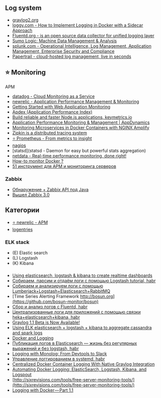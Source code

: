 ## Log system
 - [graylog2.org ](https://www.graylog2.org/)
 - [loggy.com - How to Implement Logging in Docker with a Sidecar Approach ](https://www.loggly.com/blog/how-to-implement-logging-in-docker-with-a-sidecar-approach/)
 - [Fluentd.org - is an open source data collector for unified logging layer](http://www.fluentd.org/)
 - [Sumo Logic: Machine Data Management &amp; Analysis](http://www.sumologic.com/)
 - [splunk.com - Operational Intelligence, Log Management, Application Management, Enterprise Security and Compliance](http://www.splunk.com/)
 - [Papertrail - cloud-hosted log management, live in seconds](https://papertrailapp.com/)

## :star: Monitoring
APM

- [datadog - Cloud Monitoring as a Service](https://www.datadoghq.com/)
- [newrelic - Application Performance Management & Monitoring](http://newrelic.com/)
- [Getting Started with Web Application Monitoring](http://www.sitepoint.com/guide-monitoring-web-applications/)
- [Apdex (Application Performance Index)](https://en.wikipedia.org/wiki/Apdex)
- [Build reliable and faster Node.js applications, keymetrics.io](https://keymetrics.io/)
- [Application Performance Monitoring & Management | AppDynamics](https://www.appdynamics.com/)
- [Monitoring Microservices in Docker Containers with NGINX Amplify](https://www.nginx.com/blog/monitoring-microservices-docker-containers-nginx-amplify/)
- [Zipkin is a distributed tracing system](https://github.com/openzipkin/zipkin)
- [:star: Prometheus - From metrics to insight](https://prometheus.io/)
- [nagios](https://www.nagios.org/)
- [statsd](statsd - Daemon for easy but powerful stats aggregation)
- [netdata - Real-time performance monitoring, done right!](http://my-netdata.io/)
- [How-to monitor Docker ?](https://opsnotice.xyz/how-to-monitor-docker-hosts/)
- [51 инструмент для APM и мониторинга серверов](https://habrahabr.ru/company/pc-administrator/blog/304356/)

### Zabbix
- [Обнаружение + Zabbix API под Java](https://habrahabr.ru/company/at_consulting/blog/277027/)
- [Вышел Zabbix 3.0](https://habrahabr.ru/company/zabbix/blog/277265/)

## Категории
- [:star: newrelic - APM](https://github.com/NBakaev/awesome/blob/master/docs/logging/newrelic/newrelic.md)   
- [logentries](https://github.com/NBakaev/awesome/blob/master/docs/logging/logentries/README.md)   

### ELK stack
 - (E) Elastic search
 - (L) Logstash
 - (K) Kibana

#####
 - [Using elasticsearch, logstash & kibana to create realtime dashboards](https://speakerdeck.com/elasticsearch/using-elasticsearch-logstash-and-kibana-to-create-realtime-dashboards)
 - [Собираем, парсим и отдаём логи с помощью Logstash tutorial, habr](http://habrahabr.ru/post/165059/)
 - [Собираем и анализируем логи с помощью Lumberjack+Logstash+Elasticsearch+RabbitMQ](http://habrahabr.ru/company/maxifier/blog/216201/)
 - [Time Series Alerting Framework http://bosun.org](https://github.com/bosun-monitor/bosun)
 - [Сбор и анализ логов с Fluentd, habr](http://habrahabr.ru/company/selectel/blog/250969/)
 - [Централизованные логи для приложений с помощью связки heka+elasticsearch+kibana, habr](http://habrahabr.ru/post/250803/)
 - [Graylog 1.1 Beta is Now Available!](https://www.graylog.org/graylog-1-1-beta-is-now-available/)   
 - [Using ELK elasticsearch + logstash + kibana to aggregate cassandra and spark logs](http://www.javacodegeeks.com/2015/06/using-elk-elasticsearch-logstash-kibana-to-aggregate-cassandra-and-spark-logs.html)
 - [Docker and Logging](http://www.linux.com/news/enterprise/systems-management/851727-docker-and-logging)
 - [Публикация логов в Elasticsearch — жизнь без регулярных выражений и без logstash, habr](http://habrahabr.ru/post/267009/)
 - [Logging with Monolog: From Devtools to Slack](http://www.sitepoint.com/logging-with-monolog-from-devtools-to-slack/)
 - [Управление логгированием в systemd, habr](http://habrahabr.ru/company/selectel/blog/264731/)
 - [Centralized Docker Container Logging With Native Graylog Integration](https://www.graylog.org/centralize-your-docker-container-logging-with-graylog-native-integration/)
 - [Automating Docker Logging: ElasticSearch, Logstash, Kibana, and Logspout](http://nathanleclaire.com/blog/2015/04/27/automating-docker-logging-elasticsearch-logstash-kibana-and-logspout/)
 - [http://sixrevisions.com/tools/free-server-monitoring-tools/](http://sixrevisions.com/tools/free-server-monitoring-tools/)
 - [Logging with Docker — Part 1.1](https://medium.com/@yoanis_gil/logging-with-docker-part-1-1-965cb5e17165#.rs6ivrqlk)
